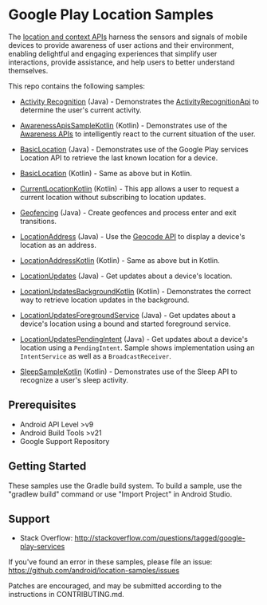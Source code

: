 Google Play Location Samples
============================

The [location and context APIs](https://developers.google.com/location-context/) harness the sensors and signals of mobile devices to provide awareness of user actions and their environment, enabling delightful and engaging experiences that simplify user interactions, provide assistance, and help users to better understand themselves.

This repo contains the following samples:

- [Activity Recognition](https://github.com/android/location-samples/tree/main/ActivityRecognition) (Java) - Demonstrates the
[ActivityRecognitionApi](https://developers.google.com/android/reference/com/google/android/gms/location/ActivityRecognitionApi) to determine the user's current activity.

- [AwarenessApisSampleKotlin](https://github.com/android/location-samples/tree/main/AwarenessApisSampleKotlin) (Kotlin) - Demonstrates use of the [Awareness APIs](https://developers.google.com/android/reference/com/google/android/gms/awareness/Awareness#getSnapshotClient(android.app.Activity)) to intelligently react to the current situation of the user. 

- [BasicLocation](https://github.com/android/location-samples/tree/main/BasicLocation) (Java) - Demonstrates use of the Google Play services Location API to retrieve the last known location for a device.

- [BasicLocation](https://github.com/android/location-samples/tree/main/BasicLocationKotlin) (Kotlin) - Same as above but in Kotlin.

- [CurrentLocationKotlin](https://github.com/android/location-samples/tree/main/CurrentLocationKotlin) (Kotlin) - This app allows a user to request a current location without subscribing to location updates.

- [Geofencing](https://github.com/android/location-samples/tree/main/Geofencing) (Java) - Create geofences and process enter and exit transitions.

- [LocationAddress](https://github.com/android/location-samples/tree/main/LocationAddress) (Java) - Use the [Geocode API](http://developer.android.com/reference/android/location/Geocoder.html) to display a device's location as an address.

- [LocationAddressKotlin](https://github.com/android/location-samples/tree/main/LocationAddress) (Kotlin) - Same as above but in Kotlin.

- [LocationUpdates](https://github.com/android/location-samples/tree/main/LocationUpdates) (Java) - Get updates about a device's location.

- [LocationUpdatesBackgroundKotlin](https://github.com/android/location-samples/tree/main/LocationUpdatesBa) (Kotlin) - Demonstrates the correct way to retrieve location updates in the background.

- [LocationUpdatesForegroundService](https://github.com/android/location-samples/tree/main/LocationUpdatesForegroundService) (Java) - Get updates about a device's location using a bound and started foreground service.

- [LocationUpdatesPendingIntent](https://github.com/android/location-samples/tree/main/LocationUpdatesPendingIntent) (Java) - Get updates about a device's location using a `PendingIntent`. Sample shows implementation using an `IntentService` as well as a `BroadcastReceiver`.

- [SleepSampleKotlin](https://github.com/android/location-samples/tree/main/SleepSampleKotlin) (Kotlin) - Demonstrates use of the Sleep API to recognize a user's sleep activity.


Prerequisites
--------------

- Android API Level >v9
- Android Build Tools >v21
- Google Support Repository

Getting Started
---------------

These samples use the Gradle build system. To build a sample, use the
"gradlew build" command or use "Import Project" in Android Studio.

Support
-------

- Stack Overflow: http://stackoverflow.com/questions/tagged/google-play-services

If you've found an error in these samples, please file an issue:
https://github.com/android/location-samples/issues

Patches are encouraged, and may be submitted according to the instructions in
CONTRIBUTING.md.
